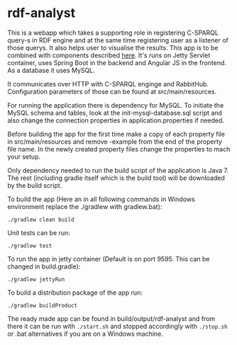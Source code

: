 # rdf-analyst

This is a webapp which takes a supporting role in registering C-SPARQL query-s in RDF engine and at the same time registering user as a listener of those querys. It also helps user to visualise the results.
This app is to be combined with components described [here](https://github.com/a71993/csparqlpush).
It's runs on Jetty Servlet container, uses Spring Boot in the backend and Angular JS in the frontend. As a database it uses MySQL.

It communicates over HTTP with C-SPARQL enginge and RabbitHub. Configuration parameters of those can be found at src/main/resources.

For running the application there is dependency for MySQL. To initiate the MySQL schema and tables, look at the init-mysql-database.sql script and also change the connection properties in application.properties if needed.

Before building the app for the first time make a copy of each property file in src/main/resources and remove -example from the end of the property file name. In the newly created property files change the properties to mach your setup.

Only dependency needed to run the build script of the application is Java 7. The rest (including gradle itself which is the build tool) will be downloaded by the build script.

To build the app (Here an in all following commands in Windows environment replace the ./gradlew with gradlew.bat):

`./gradlew clean build`

Unit tests can be run:

`./gradlew test`

To run the app in jetty container (Default is on port 9595. This can be changed in build.gradle):

`./gradlew jettyRun`

To build a distribution package of the app run:

`./gradlew buildProduct`

The ready made app can be found in build/output/rdf-analyst and from there it can be run with `./start.sh` and stopped accordingly with `./stop.sh` or .bat alternatives if you are on a Windows machine.